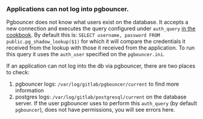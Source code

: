 ### Applications can not log into pgbouncer.

Pgbouncer does not know what users exist on the database. It accepts a new connection
and executes the query configured under `auth_query`
[in the cookbook](https://gitlab.com/gitlab-cookbooks/gitlab-pgbouncer/-/blob/67a9dc6e910c8c6efef1a4407a8b03b22083bb27/attributes/default.rb).
By default
this is: `SELECT username, password FROM public.pg_shadow_lookup($1)` for which it will
compare the credentials it received from the lookup with those it received from the
application. To run this query it uses the `auth_user` specified on the
`pgbouncer.ini`.

If an application can not log into the db via pgbouncer, there are two places to check:

1. pgbouncer logs: `/var/log/gitlab/pgbouncer/current` to find more information
1. postgres logs: `/var/log/gitlab/postgresql/current` on the database server. If the
user pgbouncer uses to perform this `auth_query` (by default `pgbouncer`), does not
have permissions, you will see errors here.
